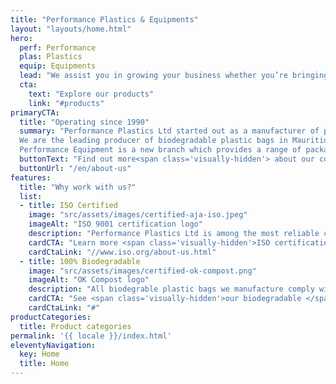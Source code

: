 ```yaml
---
title: "Performance Plastics & Equipments"
layout: "layouts/home.html"
hero:
  perf: Performance
  plas: Plastics
  equip: Equipments
  lead: "We assist you in growing your business whether you’re bringing a new product to market or ramping up production."
  cta:
    text: "Explore our products"
    link: "#products"
primaryCTA:
  title: "Operating since 1990"
  summary: "Performance Plastics Ltd started out as a manufacturer of plastic bags, packaging and rolls for a wide variety of applications.
  We are the leading producer of biodegradable plastic bags in Mauritius. We serve all areas of Mauritius and some regions of Africa.
  Performance Equipment is a new branch which provides a range of packaging and food processing equipment to help SMEs grow their business."
  buttonText: "Find out more<span class='visually-hidden'> about our company here</span>"
  buttonUrl: "/en/about-us"
features:
  title: "Why work with us?"
  list:
  - title: ISO Certified
    image: "src/assets/images/certified-aja-iso.jpeg"
    imageAlt: "ISO 9001 certification logo"
    description: "Performance Plastics Ltd is among the most reliable companies in Mauritius. We are ISO certified for Quality Management. This guarantees that the products, services and process we use conform to international standards."
    cardCTA: "Learn more <span class='visually-hidden'>ISO certification</span>"
    cardCtaLink: "//www.iso.org/about-us.html"
  - title: 100% Biodegradable
    image: "src/assets/images/certified-ok-compost.png"
    imageAlt: "OK Compost logo"
    description: "All biodegrable plastic bags we manufacture comply with the laws of Mauritius. Additionally, the materials we use have been attributed the “OK COMPOST” conformity mark issued by TÜV AUSTRIA CERT BMBH."
    cardCTA: "See <span class='visually-hidden'>our biodegradable </span>products"
    cardCtaLink: "#"
productCategories:
  title: Product categories
permalink: '{{ locale }}/index.html'
eleventyNavigation:
  key: Home
  title: Home
---
```

